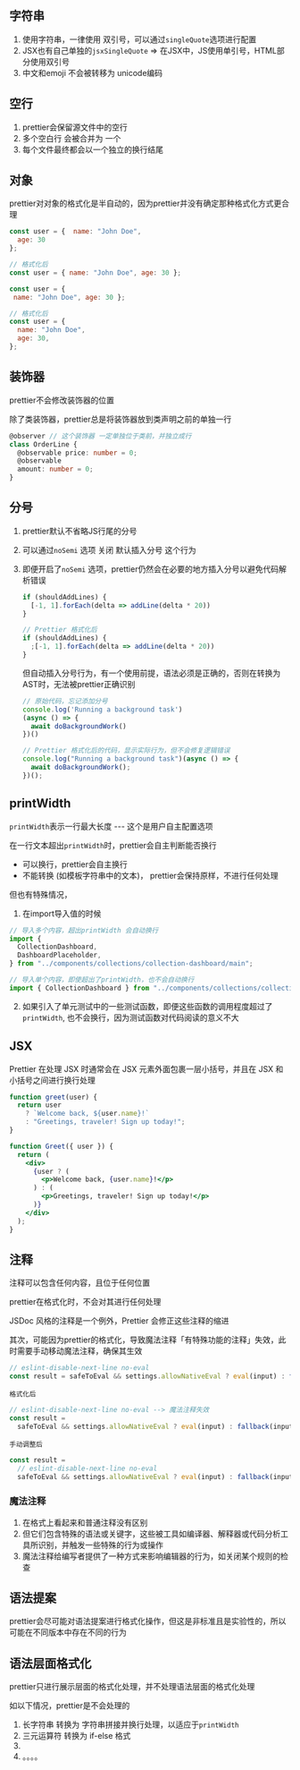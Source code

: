 ## 字符串

1. 使用字符串，一律使用 双引号，可以通过`singleQuote`选项进行配置
2. JSX也有自己单独的`jsxSingleQuote` => 在JSX中，JS使用单引号，HTML部分使用双引号
3. 中文和emoji 不会被转移为 unicode编码



## 空行

1. prettier会保留源文件中的空行
1. 多个空白行 会被合并为 一个
1. 每个文件最终都会以一个独立的换行结尾



## 对象

prettier对对象的格式化是半自动的，因为prettier并没有确定那种格式化方式更合理

```js
const user = {  name: "John Doe",
  age: 30
};

// 格式化后
const user = { name: "John Doe", age: 30 };
```

```js
const user = {
 name: "John Doe", age: 30 };

// 格式化后
const user = {
  name: "John Doe",
  age: 30,
};
```



## 装饰器

prettier不会修改装饰器的位置

除了类装饰器，prettier总是将装饰器放到类声明之前的单独一行

```ts
@observer // 这个装饰器 一定单独位于类前，并独立成行
class OrderLine {
  @observable price: number = 0;
  @observable
  amount: number = 0;
}
```



## 分号

1. prettier默认不省略JS行尾的分号

2. 可以通过`noSemi` 选项 关闭 默认插入分号 这个行为

3. 即便开启了`noSemi` 选项，prettier仍然会在必要的地方插入分号以避免代码解析错误

   ```js
   if (shouldAddLines) {
     [-1, 1].forEach(delta => addLine(delta * 20))
   }
   
   // Prettier 格式化后
   if (shouldAddLines) {
     ;[-1, 1].forEach(delta => addLine(delta * 20))
   }
   ```

   但自动插入分号行为，有一个使用前提，语法必须是正确的，否则在转换为AST时，无法被prettier正确识别

   ```ts
   // 原始代码，忘记添加分号
   console.log('Running a background task')
   (async () => {
     await doBackgroundWork()
   })()
   
   // Prettier 格式化后的代码，显示实际行为，但不会修复逻辑错误
   console.log("Running a background task")(async () => {
     await doBackgroundWork();
   })();
   ```

   

## printWidth

`printWidth`表示一行最大长度 --- 这个是用户自主配置选项

在一行文本超出`printWidth`时，prettier会自主判断能否换行

+ 可以换行，prettier会自主换行
+ 不能转换 (如模板字符串中的文本)， prettier会保持原样，不进行任何处理

但也有特殊情况，

1. 在import导入值的时候

```js
// 导入多个内容，超出printWidth 会自动换行
import {
  CollectionDashboard,
  DashboardPlaceholder,
} from "../components/collections/collection-dashboard/main";
```

```js
// 导入单个内容，即使超出了printWidth，也不会自动换行
import { CollectionDashboard } from "../components/collections/collection-dashboard/main";
```

2. 如果引入了单元测试中的一些测试函数，即便这些函数的调用程度超过了`printWidth`, 也不会换行，因为测试函数对代码阅读的意义不大



## JSX

Prettier 在处理 JSX 时通常会在 JSX 元素外面包裹一层小括号，并且在 JSX 和小括号之间进行换行处理

```jsx
function greet(user) {
  return user
    ? `Welcome back, ${user.name}!`
    : "Greetings, traveler! Sign up today!";
}

function Greet({ user }) {
  return (
    <div>
      {user ? ( 
        <p>Welcome back, {user.name}!</p>
      ) : (
        <p>Greetings, traveler! Sign up today!</p>
      )}
    </div>
  );
}
```



## 注释

注释可以包含任何内容，且位于任何位置

prettier在格式化时，不会对其进行任何处理

JSDoc 风格的注释是一个例外，Prettier 会修正这些注释的缩进

其次，可能因为prettier的格式化，导致魔法注释「有特殊功能的注释」失效，此时需要手动移动魔法注释，确保其生效

```js
// eslint-disable-next-line no-eval
const result = safeToEval && settings.allowNativeEval ? eval(input) : fallback(input);
```

`格式化后`

```js
// eslint-disable-next-line no-eval --> 魔法注释失效
const result =
  safeToEval && settings.allowNativeEval ? eval(input) : fallback(input);
```

`手动调整后`

```js
const result =
  // eslint-disable-next-line no-eval
  safeToEval && settings.allowNativeEval ? eval(input) : fallback(input);
```



### 魔法注释

1. 在格式上看起来和普通注释没有区别
2. 但它们包含特殊的语法或关键字，这些被工具如编译器、解释器或代码分析工具所识别，并触发一些特殊的行为或操作
3. 魔法注释给编写者提供了一种方式来影响编辑器的行为，如关闭某个规则的检查



## 语法提案

prettier会尽可能对语法提案进行格式化操作，但这是非标准且是实验性的，所以可能在不同版本中存在不同的行为



## 语法层面格式化

prettier只进行展示层面的格式化处理，并不处理语法层面的格式化处理 

如以下情况，prettier是不会处理的

1. 长字符串 转换为 字符串拼接并换行处理，以适应于`printWidth`
2. 三元运算符 转换为 if-else 格式
3. 
4. 。。。。